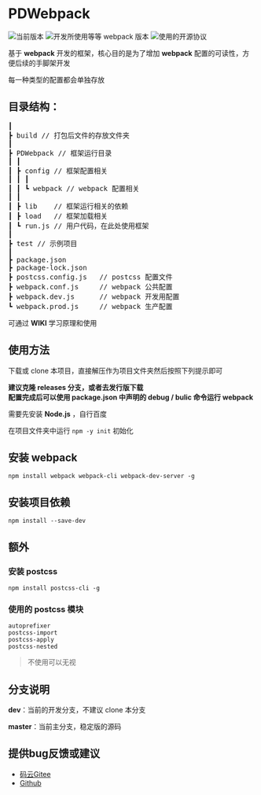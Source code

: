 # PDWebpack
![](https://img.shields.io/badge/version-0.0.1-00b58a.svg "当前版本")
![](https://img.shields.io/badge/webpack-4.41.5+-2e93ff.svg "开发所使用等等 webpack 版本")
![](https://img.shields.io/badge/license-Apache%202.0-f27122.svg "使用的开源协议")

基于 **webpack** 开发的框架，核心目的是为了增加 **webpack** 配置的可读性，方便后续的手脚架开发

每一种类型的配置都会单独存放

## 目录结构：
<pre>
┃
┣ build // 打包后文件的存放文件夹
┃
┣ PDWebpack // 框架运行目录
┃ ┃
┃ ┣ config // 框架配置相关
┃ ┃ ┃
┃ ┃ ┗ webpack // webpack 配置相关
┃ ┃
┃ ┣ lib    // 框架运行相关的依赖
┃ ┣ load   // 框架加载相关
┃ ┗ run.js // 用户代码，在此处使用框架
┃
┣ test // 示例项目
┃
┣ package.json
┣ package-lock.json
┣ postcss.config.js   // postcss 配置文件
┣ webpack.conf.js     // webpack 公共配置
┣ webpack.dev.js      // webpack 开发用配置
┗ webpack.prod.js     // webpack 生产配置
</pre>

可通过 **WIKI** 学习原理和使用

## 使用方法
下载或 clone 本项目，直接解压作为项目文件夹然后按照下列提示即可

**建议克隆 releases 分支，或者去发行版下载<br/>
配置完成后可以使用 package.json 中声明的 debug / bulic 命令运行 webpack**

需要先安装 **Node.js** ，自行百度

在项目文件夹中运行 `npm -y init` 初始化

## 安装 **webpack**
```
npm install webpack webpack-cli webpack-dev-server -g
```

## 安装项目依赖
```
npm install --save-dev
```

## 额外
### 安装 **postcss**
```
npm install postcss-cli -g
```
### 使用的 **postcss** 模块
```
autoprefixer
postcss-import
postcss-apply
postcss-nested
```
> 不使用可以无视 

## 分支说明
**dev**：当前的开发分支，不建议 clone 本分支

**master**：当前主分支，稳定版的源码

## 提供bug反馈或建议
- [码云Gitee](https://gitee.com/PatternDirClean/PDWebpack)
- [Github](https://github.com/PatternDirClean/PDWebpack)